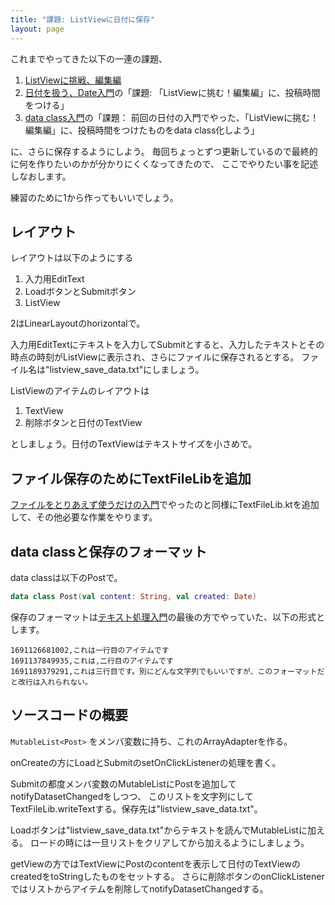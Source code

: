 ```yaml
---
title: "課題: ListViewに日付に保存"
layout: page
---
```

これまでやってきた以下の一連の課題、

1. [ListViewに挑戦、編集編](listview_edit.md)
2. [日付を扱う、Date入門](date_intro.md)の「課題: 「ListViewに挑む！編集編」に、投稿時間をつける」
3. [data class入門](dataclass_intro.md)の「課題： 前回の日付の入門でやった、「ListViewに挑む！編集編」に、投稿時間をつけたものをdata class化しよう」

に、さらに保存するようにしよう。
毎回ちょっとずつ更新しているので最終的に何を作りたいのかが分かりにくくなってきたので、
ここでやりたい事を記述しなおします。

練習のために1から作ってもいいでしょう。

## レイアウト

レイアウトは以下のようにする

1. 入力用EditText
2. LoadボタンとSubmitボタン
3. ListView

2はLinearLayoutのhorizontalで。

入力用EditTextにテキストを入力してSubmitとすると、入力したテキストとその時点の時刻がListViewに表示され、さらにファイルに保存されるとする。
ファイル名は"listview_save_data.txt"にしましょう。

ListViewのアイテムのレイアウトは

1. TextView
2. 削除ボタンと日付のTextView

としましょう。日付のTextViewはテキストサイズを小さめで。

## ファイル保存のためにTextFileLibを追加

[ファイルをとりあえず使うだけの入門](textfilelib_intro.md)でやったのと同様にTextFileLib.ktを追加して、その他必要な作業をやります。

## data classと保存のフォーマット

data classは以下のPostで。

```kotlin
data class Post(val content: String, val created: Date)
```

保存のフォーマットは[テキスト処理入門](text_op_intro.md)の最後の方でやっていた、以下の形式とします。

```
1691126681002,これは一行目のアイテムです
1691137849935,これは,二行目のアイテムです
1691189379291,これは三行目です。別にどんな文字列でもいいですが、このフォーマットだと改行は入れられない。
```

## ソースコードの概要

`MutableList<Post>` をメンバ変数に持ち、これのArrayAdapterを作る。

onCreateの方にLoadとSubmitのsetOnClickListenerの処理を書く。

Submitの都度メンバ変数のMutableListにPostを追加してnotifyDatasetChangedをしつつ、
このリストを文字列にしてTextFileLib.writeTextする。保存先は"listview_save_data.txt"。

Loadボタンは"listview_save_data.txt"からテキストを読んでMutableListに加える。
ロードの時には一旦リストをクリアしてから加えるようにしましょう。

getViewの方ではTextViewにPostのcontentを表示して日付のTextViewのcreatedをtoStringしたものをセットする。
さらに削除ボタンのonClickListenerではリストからアイテムを削除してnotifyDatasetChangedする。